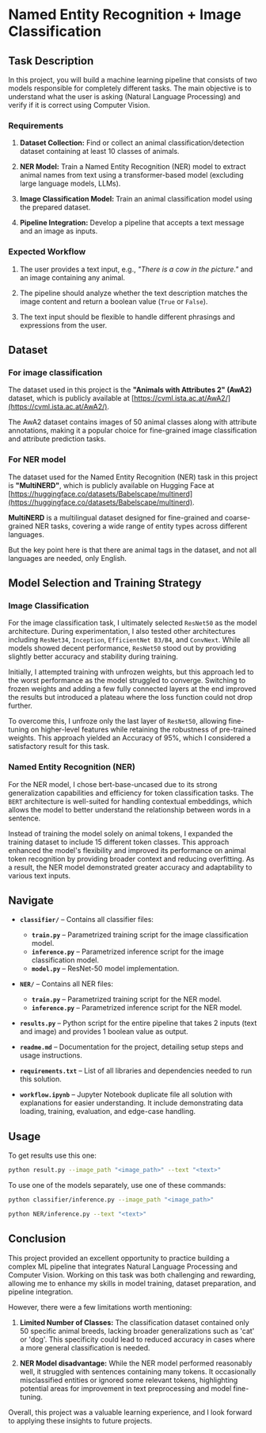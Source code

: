 # Named Entity Recognition + Image Classification

## Task Description

In this project, you will build a machine learning pipeline that consists of two models responsible for completely different tasks. The main objective is to understand what the user is asking (Natural Language Processing) and verify if it is correct using Computer Vision.

### Requirements

1. **Dataset Collection:** Find or collect an animal classification/detection dataset containing at least 10 classes of animals.

2. **NER Model:** Train a Named Entity Recognition (NER) model to extract animal names from text using a transformer-based model (excluding large language models, LLMs).

3. **Image Classification Model:** Train an animal classification model using the prepared dataset.

4. **Pipeline Integration:** Develop a pipeline that accepts a text message and an image as inputs.

### Expected Workflow

1. The user provides a text input, e.g., *"There is a cow in the picture."* and an image containing any animal.

2. The pipeline should analyze whether the text description matches the image content and return a boolean value (`True` or `False`).

3. The text input should be flexible to handle different phrasings and expressions from the user.

## Dataset

### For image classification

The dataset used in this project is the **"Animals with Attributes 2" (AwA2)** dataset, which is publicly available at [https://cvml.ista.ac.at/AwA2/](https://cvml.ista.ac.at/AwA2/).

The AwA2 dataset contains images of 50 animal classes along with attribute annotations, making it a popular choice for fine-grained image classification and attribute prediction tasks.

### For NER model

The dataset used for the Named Entity Recognition (NER) task in this project is **"MultiNERD"**, which is publicly available on Hugging Face at [https://huggingface.co/datasets/Babelscape/multinerd](https://huggingface.co/datasets/Babelscape/multinerd).

**MultiNERD** is a multilingual dataset designed for fine-grained and coarse-grained NER tasks, covering a wide range of entity types across different languages.

But the key point here is that there are animal tags in the dataset, and not all languages are needed, only English.

## Model Selection and Training Strategy

### Image Classification

For the image classification task, I ultimately selected `ResNet50` as the model architecture. During experimentation, I also tested other architectures including `ResNet34`, `Inception`, `EfficientNet B3/B4`, and `ConvNext`. While all models showed decent performance, `ResNet50` stood out by providing slightly better accuracy and stability during training.

Initially, I attempted training with unfrozen weights, but this approach led to the worst performance as the model struggled to converge. Switching to frozen weights and adding a few fully connected layers at the end improved the results but introduced a plateau where the loss function could not drop further.

To overcome this, I unfroze only the last layer of `ResNet50`, allowing fine-tuning on higher-level features while retaining the robustness of pre-trained weights. This approach yielded an Accuracy of 95%, which I considered a satisfactory result for this task.

### Named Entity Recognition (NER)

For the NER model, I chose bert-base-uncased due to its strong generalization capabilities and efficiency for token classification tasks. The `BERT` architecture is well-suited for handling contextual embeddings, which allows the model to better understand the relationship between words in a sentence.

Instead of training the model solely on animal tokens, I expanded the training dataset to include 15 different token classes. This approach enhanced the model's flexibility and improved its performance on animal token recognition by providing broader context and reducing overfitting. As a result, the NER model demonstrated greater accuracy and adaptability to various text inputs.

## Navigate


- **`classifier/`** – Contains all classifier files:
  - **`train.py`** – Parametrized training script for the image classification model.
  - **`inference.py`** – Parametrized inference script for the image classification model.
  - **`model.py`** – ResNet-50 model implementation.
- **`NER/`** – Contains all NER files:
  - **`train.py`** – Parametrized training script for the NER model.
  - **`inference.py`** – Parametrized inference script for the NER model.
- **`results.py`** – Python script for the entire pipeline that takes 2 inputs (text and image) and provides 1 boolean value as output.
- **`readme.md`** – Documentation for the project, detailing setup steps and usage instructions.
- **`requirements.txt`** – List of all libraries and dependencies needed to run this solution.

- **`workflow.ipynb`** – Jupyter Notebook duplicate file all solution with explanations for easier understanding. It include demonstrating data loading, training, evaluation, and edge-case handling.

## Usage


To get results use this one:

```sh
python result.py --image_path "<image_path>" --text "<text>"
```

To use one of the models separately, use one of these commands:

```sh
python classifier/inference.py --image_path "<image_path>"
```
```sh
python NER/inference.py --text "<text>"
```

##  Conclusion

This project provided an excellent opportunity to practice building a complex ML pipeline that integrates Natural Language Processing and Computer Vision. Working on this task was both challenging and rewarding, allowing me to enhance my skills in model training, dataset preparation, and pipeline integration.

However, there were a few limitations worth mentioning:

1. **Limited Number of Classes:** The classification dataset contained only 50 specific animal breeds, lacking broader generalizations such as 'cat' or 'dog'. This specificity could lead to reduced accuracy in cases where a more general classification is needed.

2. **NER Model disadvantage:** While the NER model performed reasonably well, it struggled with sentences containing many tokens. It occasionally misclassified entities or ignored some relevant tokens, highlighting potential areas for improvement in text preprocessing and model fine-tuning.

Overall, this project was a valuable learning experience, and I look forward to applying these insights to future projects.


